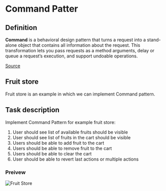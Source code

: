 # Command Patter

## Definition
**Command** is a behavioral design pattern that turns a request into 
a stand-alone object that contains all information about the request. 
This transformation lets you pass requests as a method arguments, 
delay or queue a request’s execution, and support undoable operations.

[Source](https://refactoring.guru/design-patterns/command)


## Fruit store
Fruit store is an example in which we can implement Command pattern.

## Task description
Implement Command Pattern for example fruit store:
1. User should see list of available fruits should be visible 
2. User should see list of fruits in the cart should be visible
3. Users should be able to add fruit to the cart
4. Users should be able to remove fruit to the cart
5. Users should be able to clear the cart
6. User should be able to revert last actions or multiple actions

### Preivew
![Fruit Store](fruitShop.gif)


